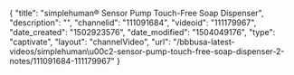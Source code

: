 {
    "title": "simplehuman&reg; Sensor Pump Touch-Free Soap Dispenser",
    "description": "",
    "channelid": "111091684",
    "videoid": "111179967",
    "date_created": "1502923576",
    "date_modified": "1504049176",
    "type": "captivate",
    "layout": "channelVideo",
    "url": "\/bbbusa-latest-videos\/simplehuman\u00c2-sensor-pump-touch-free-soap-dispenser-2-notes\/111091684-111179967"
}